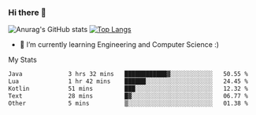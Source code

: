 ### Hi there 👋

![Anurag's GitHub stats](https://github-readme-stats.vercel.app/api?username=MatteoIorio11&show_icons=true&theme=dark) 
[![Top Langs](https://github-readme-stats.vercel.app/api/top-langs/?username=MatteoIorio11&theme=dark)](https://github.com/MatteoIorio11/github-readme-stats)

- 🌱 I’m currently learning Engineering and Computer Science :)

<!--
**MatteoIorio11/MatteoIorio11** is a ✨ _special_ ✨ repository because its `README.md` (this file) appears on your GitHub profile.

Here are some ideas to get you started:

- 🔭 I’m currently working on ...
- 🌱 I’m currently learning ...
- 👯 I’m looking to collaborate on ...
- 🤔 I’m looking for help with ...
- 💬 Ask me about ...
- 📫 How to reach me: ...
- 😄 Pronouns: ...
- ⚡ Fun fact: ...
-->
My Stats
<!--START_SECTION:waka-->

```txt
Java             3 hrs 32 mins   ████████████▓░░░░░░░░░░░░   50.55 %
Lua              1 hr 42 mins    ██████░░░░░░░░░░░░░░░░░░░   24.45 %
Kotlin           51 mins         ███░░░░░░░░░░░░░░░░░░░░░░   12.32 %
Text             28 mins         █▓░░░░░░░░░░░░░░░░░░░░░░░   06.77 %
Other            5 mins          ▒░░░░░░░░░░░░░░░░░░░░░░░░   01.38 %
```

<!--END_SECTION:waka-->
